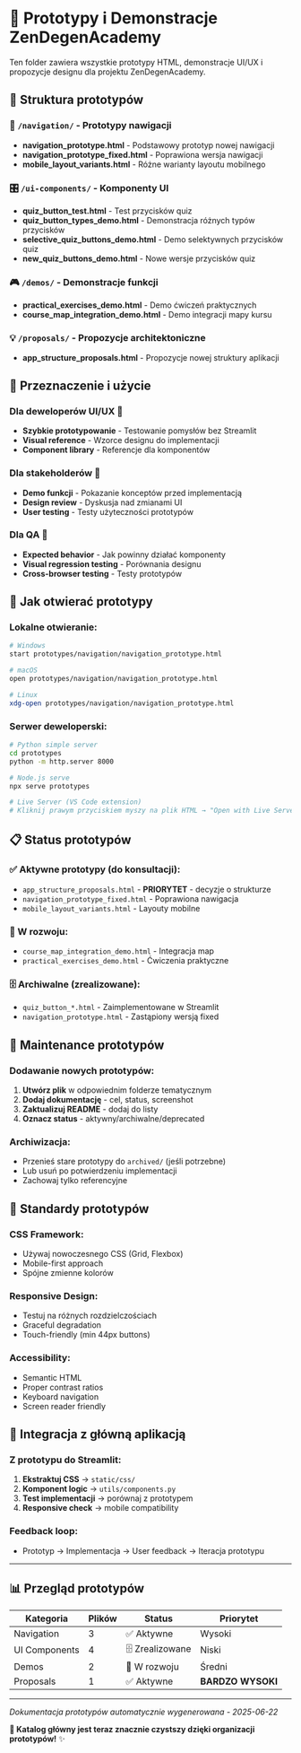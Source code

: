 # 🎨 Prototypy i Demonstracje ZenDegenAcademy

Ten folder zawiera wszystkie prototypy HTML, demonstracje UI/UX i propozycje designu dla projektu ZenDegenAcademy.

## 📁 Struktura prototypów

### 🧭 `/navigation/` - Prototypy nawigacji
- **navigation_prototype.html** - Podstawowy prototyp nowej nawigacji
- **navigation_prototype_fixed.html** - Poprawiona wersja nawigacji
- **mobile_layout_variants.html** - Różne warianty layoutu mobilnego

### 🎛️ `/ui-components/` - Komponenty UI
- **quiz_button_test.html** - Test przycisków quiz
- **quiz_button_types_demo.html** - Demonstracja różnych typów przycisków
- **selective_quiz_buttons_demo.html** - Demo selektywnych przycisków quiz
- **new_quiz_buttons_demo.html** - Nowe wersje przycisków quiz

### 🎮 `/demos/` - Demonstracje funkcji
- **practical_exercises_demo.html** - Demo ćwiczeń praktycznych
- **course_map_integration_demo.html** - Demo integracji mapy kursu

### 💡 `/proposals/` - Propozycje architektoniczne
- **app_structure_proposals.html** - Propozycje nowej struktury aplikacji

## 🎯 Przeznaczenie i użycie

### Dla deweloperów UI/UX 🎨
- **Szybkie prototypowanie** - Testowanie pomysłów bez Streamlit
- **Visual reference** - Wzorce designu do implementacji
- **Component library** - Referencje dla komponentów

### Dla stakeholderów 👥
- **Demo funkcji** - Pokazanie konceptów przed implementacją
- **Design review** - Dyskusja nad zmianami UI
- **User testing** - Testy użyteczności prototypów

### Dla QA 🧪
- **Expected behavior** - Jak powinny działać komponenty
- **Visual regression testing** - Porównania designu
- **Cross-browser testing** - Testy prototypów

## 🚀 Jak otwierać prototypy

### Lokalne otwieranie:
```bash
# Windows
start prototypes/navigation/navigation_prototype.html

# macOS
open prototypes/navigation/navigation_prototype.html

# Linux
xdg-open prototypes/navigation/navigation_prototype.html
```

### Serwer deweloperski:
```bash
# Python simple server
cd prototypes
python -m http.server 8000

# Node.js serve
npx serve prototypes

# Live Server (VS Code extension)
# Kliknij prawym przyciskiem myszy na plik HTML → "Open with Live Server"
```

## 📋 Status prototypów

### ✅ Aktywne prototypy (do konsultacji):
- `app_structure_proposals.html` - **PRIORYTET** - decyzje o strukturze
- `navigation_prototype_fixed.html` - Poprawiona nawigacja
- `mobile_layout_variants.html` - Layouty mobilne

### 🔄 W rozwoju:
- `course_map_integration_demo.html` - Integracja map
- `practical_exercises_demo.html` - Ćwiczenia praktyczne

### 🗄️ Archiwalne (zrealizowane):
- `quiz_button_*.html` - Zaimplementowane w Streamlit
- `navigation_prototype.html` - Zastąpiony wersją fixed

## 🔧 Maintenance prototypów

### Dodawanie nowych prototypów:
1. **Utwórz plik** w odpowiednim folderze tematycznym
2. **Dodaj dokumentację** - cel, status, screenshot
3. **Zaktualizuj README** - dodaj do listy
4. **Oznacz status** - aktywny/archiwalne/deprecated

### Archiwizacja:
- Przenieś stare prototypy do `archived/` (jeśli potrzebne)
- Lub usuń po potwierdzeniu implementacji
- Zachowaj tylko referencyjne

## 🎨 Standardy prototypów

### CSS Framework: 
- Używaj nowoczesnego CSS (Grid, Flexbox)
- Mobile-first approach
- Spójne zmienne kolorów

### Responsive Design:
- Testuj na różnych rozdzielczościach
- Graceful degradation
- Touch-friendly (min 44px buttons)

### Accessibility:
- Semantic HTML
- Proper contrast ratios
- Keyboard navigation
- Screen reader friendly

## 🔗 Integracja z główną aplikacją

### Z prototypu do Streamlit:
1. **Ekstraktuj CSS** → `static/css/`
2. **Komponent logic** → `utils/components.py`
3. **Test implementacji** → porównaj z prototypem
4. **Responsive check** → mobile compatibility

### Feedback loop:
- Prototyp → Implementacja → User feedback → Iteracja prototypu

---

## 📊 Przegląd prototypów

| Kategoria | Plików | Status | Priorytet |
|-----------|--------|--------|-----------|
| Navigation | 3 | ✅ Aktywne | Wysoki |
| UI Components | 4 | 🗄️ Zrealizowane | Niski |
| Demos | 2 | 🔄 W rozwoju | Średni |
| Proposals | 1 | ✅ Aktywne | **BARDZO WYSOKI** |

---

*Dokumentacja prototypów automatycznie wygenerowana - 2025-06-22*

**🎯 Katalog główny jest teraz znacznie czystszy dzięki organizacji prototypów!** ✨
